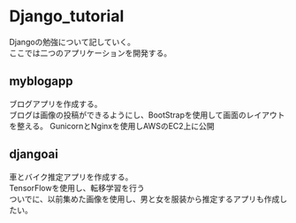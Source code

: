 # Django_tutorial
Djangoの勉強について記していく。<br>
ここでは二つのアプリケーションを開発する。

## myblogapp
ブログアプリを作成する。<br>
ブログは画像の投稿ができるようにし、BootStrapを使用して画面のレイアウトを整える。
GunicornとNginxを使用しAWSのEC2上に公開

## djangoai
車とバイク推定アプリを作成する。<br>
TensorFlowを使用し、転移学習を行う<br>
ついでに、以前集めた画像を使用し、男と女を服装から推定するアプリも作成したい。<br>
